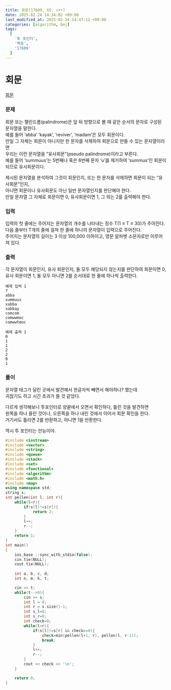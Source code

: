 ```yaml
---
title: 회문(17609, G5, c++)
date: 2025-02-24 14:34:02 +09:00
last_modified_at: 2025-02-24 14:47:12 +09:00
categories: [algorithm, boj]
tags:
  [
    '투 포인터',
    '백준',
    '17609'
  ]
---
```

# **회문**

[회문](https://www.acmicpc.net/problem/17609)

### 문제
회문 또는 팰린드롬(palindrome)은 앞 뒤 방향으로 볼 때 같은 순서의 문자로 구성된 문자열을 말한다.<br>
예를 들어 ‘abba’ ‘kayak’, ‘reviver’, ‘madam’은 모두 회문이다.<br>
만일 그 자체는 회문이 아니지만 한 문자를 삭제하여 회문으로 만들 수 있는 문자열이라면<br>
우리는 이런 문자열을 “유사회문”(pseudo palindrome)이라고 부른다.<br>
예를 들어 ‘summuus’는 5번째나 혹은 6번째 문자 ‘u’를 제거하여 ‘summus’인 회문이 되므로 유사회문이다.

제시된 문자열을 분석하여 그것이 회문인지, 또는 한 문자를 삭제하면 회문이 되는 “유사회문”인지,<br>
아니면 회문이나 유사회문도 아닌 일반 문자열인지를 판단해야 한다.<br>
만일 문자열 그 자체로 회문이면 0, 유사회문이면 1, 그 외는 2를 출력해야 한다. 

### 입력
입력의 첫 줄에는 주어지는 문자열의 개수를 나타내는 정수 T(1 ≤ T ≤ 30)가 주어진다.<br>
다음 줄부터 T개의 줄에 걸쳐 한 줄에 하나의 문자열이 입력으로 주어진다.<br>
주어지는 문자열의 길이는 3 이상 100,000 이하이고, 영문 알파벳 소문자로만 이루어져 있다.

### 출력
각 문자열이 회문인지, 유사 회문인지, 둘 모두 해당되지 않는지를 판단하여 회문이면 0,<br>
유사 회문이면 1, 둘 모두 아니면 2를 순서대로 한 줄에 하나씩 출력한다.
```
예제 입력 1 
7
abba
summuus
xabba
xabbay
comcom
comwwmoc
comwwtmoc

예제 출력 1 
0
1
1
2
2
0
1
```

### 풀이
문자열 태그가 달린 곳에서 발견해서 한글자씩 빼면서 해야하나? 했는데<br>
귀찮기도 하고 시간 초과가 뜰 것 같았다.<br>

다르게 생각해보니 투포인터로 양끝에서 오면서 확인하다, 틀린 것을 발견하면<br>
왼쪽을 하나 올린 것이나, 오른쪽을 하나 내린 것에서 이어서 회문 확인을 한다.<br>
거기서도 틀리면 2를 반환하고, 아니면 1을 반환한다.<br>

역시 투 포인터는 만능이야.

```c++
#include <iostream>
#include <vector>
#include <string>
#include <queue>
#include <stack>
#include <set>
#include <functional>
#include <algorithm>
#include <math.h>
#include <map>
using namespace std;
string s;
int pellen(int l, int r){
    while(l<r){
        if(s[l]!=s[r]){
            return 2;
        }
        l++;
        r--;
    }
    return 1;
}
int main()
{
    ios_base ::sync_with_stdio(false); 
    cin.tie(NULL);
    cout.tie(NULL);
    
    int a, b, c, d;
    int n, m, k, t;

    cin >> t;
    while(t-->0){
        cin >> s;
        int l = 0;
        int r = s.size()-1;
        int s_l=0;
        int s_r=0;
        int check=0;
        while(l<r){
            if(s[l]!=s[r] && check==0){
                check=min(pellen(l+1, r), pellen(l, r-1));
                break;
            }
            l++;
            r--;
        }
        cout << check << '\n';
    }

    return 0;
}
```
